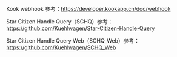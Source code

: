 Kook webhook 参考：https://developer.kookapp.cn/doc/webhook

Star Citizen Handle Query（SCHQ）参考：https://github.com/Kuehlwagen/Star-Citizen-Handle-Query

Star Citizen Handle Query Web（SCHQ_Web）参考：https://github.com/Kuehlwagen/SCHQ_Web
